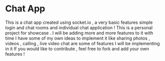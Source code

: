 # Chat App
This is a chat app created using socket.io , a very basic features simple login and chat rooms and individual chat application !
This is a personal project for showcase . I will be adding more and more features to it with time 
I have some of my own ideas to implement it like sharing photos , videos , calling , live video chat are some of features I will be implementing in it
If you would like to contribute , feel free to fork and add your own features !
